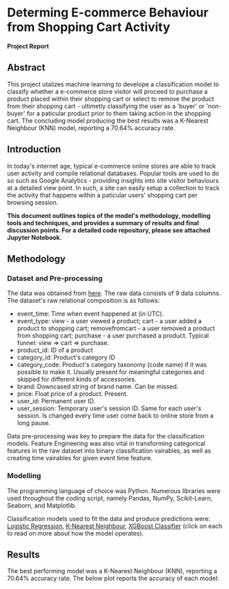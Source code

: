 # Determing E-commerce Behaviour from Shopping Cart Activity
**Project Report**

## Abstract
This project utalizes machine learning to develope a classification model to classify whether a e-commerce store visitor will proceed to purchase a product placed within their shopping cart or select to remove the product from their shopping cart - ultimetly classifying the user as a 'buyer' or 'non-buyer' for a paticular product prior to them taking action in the shopping cart. The concluding model producing the best results was a K-Nearest Neighbour (KNN) model, reporting a 70.64% accuracy rate.

## Introduction
In today's internet age, typical e-commerce online stores are able to track user activity and compile relational databases. Popular tools are used to do so such as Google Analytics - providing insights into site visitor behaviours at a detailed view point. In such, a site can easily setup a collection to track the activity that happens within a paticular users' shopping cart per browsing session.

**This document outlines topics of the model's methodology, modelling tools and techniques, and provides a summary of results and final discussion points. For a detailed code repository, please see attached Jupyter Notebook.**

## Methodology
### Dataset and Pre-processing
The data was obtained from [here](https://www.kaggle.com/mkechinov/ecommerce-events-history-in-cosmetics-shop). The raw data consists of 9 data columns. The dataset's raw relational composition is as follows:
* event_time: Time when event happened at (in UTC).
* event_type: view - a user viewed a product; cart - a user added a product to shopping cart; removefromcart - a user removed a product from shopping cart; purchase - a user purchased a product. Typical funnel: view => cart => purchase.
* product_id: ID of a product
* category_id: Product's category ID
* category_code: Product's category taxonomy (code name) if it was possible to make it. Usually present for meaningful categories and skipped for different kinds of accessories.
* brand: Downcased string of brand name. Can be missed.
* price: Float price of a product. Present.
* user_id: Permanent user ID.
* user_session: Temporary user's session ID. Same for each user's session. Is changed every time user come back to online store from a long pause.

Data pre-processing was key to prepare the data for the classification models. Feature Engineering was also vital in transforming  categorical features in the raw dataset into binary classification vairables, as well as creating time vairables for given event time feature.

### Modelling
The programming language of choice was Python. Numerous libraries were used throughout the coding script, namely Pandas, NumPy, Scikit-Learn, Seaborn, and Matplotlib. 

Classification models used to fit the data and produce predictions were: [Logistic Regression](https://en.wikipedia.org/wiki/Logistic_regression), [K-Nearest Neighbour](https://en.wikipedia.org/wiki/K-nearest_neighbors_algorithm), [XGBoost Classifier](https://machinelearningmastery.com/gentle-introduction-xgboost-applied-machine-learning/) (click on each to read on more about how the model operates).

## Results
The best performing model was a K-Nearest Neighbour (KNN), reporting a 70.64% accuracy rate. The below plot reports the accuracy of each model:




